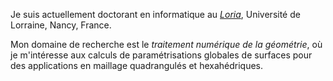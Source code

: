 Je suis actuellement doctorant en informatique au _[Loria](https://www.loria.fr/fr/)_, Université de Lorraine, Nancy, France.

Mon domaine de recherche est le _traitement numérique de la géométrie_, où je m'intéresse aux calculs de paramétrisations globales de surfaces pour des applications en maillage quadrangulés et hexahédriques.